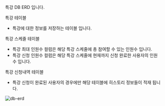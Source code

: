 특강 DB ERD 입니다.

특강 테이블
 - 특강에 대한 정보를 저장하는 테이블 입니다.

특강 스케줄 테이블
 - 특강 최대 인원수 컬럼은 해당 특강 스케줄에 총 참여할 수 있는 인원수 입니다.
 - 특강 신청 인원수 컬럼은 해당 특강 스케줄에 현재까지 신청 완료한 사용자의 인원수 입니다.

특강 신청내역 테이블
 - 특강 신청이 완료된 사용자의 경우에만 해당 테이블에 히스토리 정보들이 적재 됩니다.

![db-erd](https://github.com/wldyd2214/lecture/assets/39686405/2040507a-ed5b-4397-b2f9-90759d9a0938)
